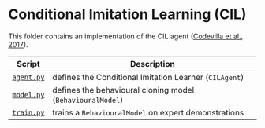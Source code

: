 # Conditional Imitation Learning (CIL)

This folder contains an implementation of the CIL agent ([Codevilla et al., 2017]).

Script                   | Description
-------------------------| -----------------------------------------------------------
[`agent.py`](./agent.py) | defines the Conditional Imitation Learner (`CILAgent`)
[`model.py`](./model.py) | defines the behavioural cloning model (`BehaviouralModel`)
[`train.py`](./train.py) | trains a `BehaviouralModel` on expert demonstrations

[Codevilla et al., 2017]: https://arxiv.org/abs/1710.02410